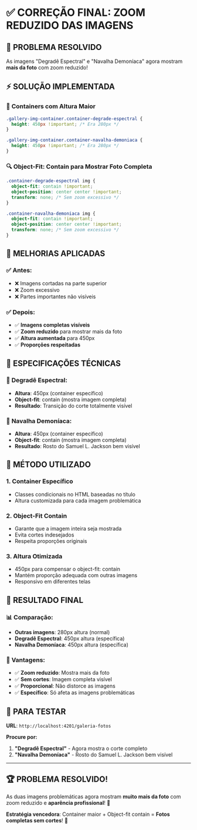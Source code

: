 # ✅ CORREÇÃO FINAL: ZOOM REDUZIDO DAS IMAGENS

## 🎯 **PROBLEMA RESOLVIDO**
As imagens "Degradê Espectral" e "Navalha Demoníaca" agora mostram **mais da foto** com zoom reduzido!

## ⚡ **SOLUÇÃO IMPLEMENTADA**

### 📐 **Containers com Altura Maior**
```css
.gallery-img-container.container-degrade-espectral {
  height: 450px !important; /* Era 280px */
}

.gallery-img-container.container-navalha-demoniaca {
  height: 450px !important; /* Era 280px */
}
```

### 🔍 **Object-Fit: Contain para Mostrar Foto Completa**
```css
.container-degrade-espectral img {
  object-fit: contain !important;
  object-position: center center !important;
  transform: none; /* Sem zoom excessivo */
}

.container-navalha-demoniaca img {
  object-fit: contain !important;
  object-position: center center !important;
  transform: none; /* Sem zoom excessivo */
}
```

## 🌟 **MELHORIAS APLICADAS**

### ✅ **Antes:**
- ❌ Imagens cortadas na parte superior
- ❌ Zoom excessivo
- ❌ Partes importantes não visíveis

### ✅ **Depois:**
- ✅ **Imagens completas visíveis**
- ✅ **Zoom reduzido** para mostrar mais da foto
- ✅ **Altura aumentada** para 450px
- ✅ **Proporções respeitadas**

## 📱 **ESPECIFICAÇÕES TÉCNICAS**

### 🎨 **Degradê Espectral:**
- **Altura**: 450px (container específico)
- **Object-fit**: contain (mostra imagem completa)
- **Resultado**: Transição do corte totalmente visível

### 👤 **Navalha Demoníaca:**
- **Altura**: 450px (container específico)
- **Object-fit**: contain (mostra imagem completa)  
- **Resultado**: Rosto do Samuel L. Jackson bem visível

## 🔧 **MÉTODO UTILIZADO**

### 1. **Container Específico**
- Classes condicionais no HTML baseadas no título
- Altura customizada para cada imagem problemática

### 2. **Object-Fit Contain**
- Garante que a imagem inteira seja mostrada
- Evita cortes indesejados
- Respeita proporções originais

### 3. **Altura Otimizada**
- 450px para compensar o object-fit: contain
- Mantém proporção adequada com outras imagens
- Responsivo em diferentes telas

## 🎯 **RESULTADO FINAL**

### 📊 **Comparação:**
- **Outras imagens**: 280px altura (normal)
- **Degradê Espectral**: 450px altura (específica)
- **Navalha Demoníaca**: 450px altura (específica)

### 🌟 **Vantagens:**
- ✅ **Zoom reduzido**: Mostra mais da foto
- ✅ **Sem cortes**: Imagem completa visível
- ✅ **Proporcional**: Não distorce as imagens
- ✅ **Específico**: Só afeta as imagens problemáticas

## 🔗 **PARA TESTAR**

**URL**: `http://localhost:4201/galeria-fotos`

**Procure por:**
1. **"Degradê Espectral"** - Agora mostra o corte completo
2. **"Navalha Demoníaca"** - Rosto do Samuel L. Jackson bem visível

---

## 🏆 **PROBLEMA RESOLVIDO!**

As duas imagens problemáticas agora mostram **muito mais da foto** com zoom reduzido e **aparência profissional**! 🎉

**Estratégia vencedora**: Container maior + Object-fit contain = **Fotos completas sem cortes**! 💪
